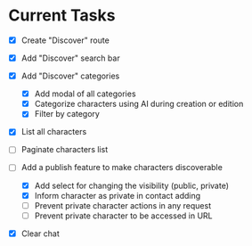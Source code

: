 # Current Tasks

- [x] Create "Discover" route
- [x] Add "Discover" search bar
- [x] Add "Discover" categories
  - [x] Add modal of all categories
  - [x] Categorize characters using AI during creation or edition
  - [x] Filter by category
- [x] List all characters
- [ ] Paginate characters list

- [ ] Add a publish feature to make characters discoverable
  - [x] Add select for changing the visibility (public, private)
  - [x] Inform character as private in contact adding
  - [ ] Prevent private character actions in any request
  - [ ] Prevent private character to be accessed in URL

- [x] Clear chat
